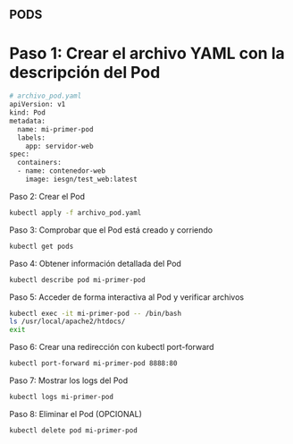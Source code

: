 ## PODS

# Paso 1: Crear el archivo YAML con la descripción del Pod

```bash
# archivo_pod.yaml
apiVersion: v1
kind: Pod
metadata:
  name: mi-primer-pod
  labels:
    app: servidor-web
spec:
  containers:
  - name: contenedor-web
    image: iesgn/test_web:latest
```

Paso 2: Crear el Pod
```bash
kubectl apply -f archivo_pod.yaml
```
Paso 3: Comprobar que el Pod está creado y corriendo
```bash
kubectl get pods
```
Paso 4: Obtener información detallada del Pod
```bash
kubectl describe pod mi-primer-pod
```

Paso 5: Acceder de forma interactiva al Pod y verificar archivos
```bash
kubectl exec -it mi-primer-pod -- /bin/bash
ls /usr/local/apache2/htdocs/
exit
```

Paso 6: Crear una redirección con kubectl port-forward
```bash
kubectl port-forward mi-primer-pod 8888:80
```
Paso 7: Mostrar los logs del Pod
```bash
kubectl logs mi-primer-pod
```
Paso 8: Eliminar el Pod (OPCIONAL)
```bash
kubectl delete pod mi-primer-pod
```